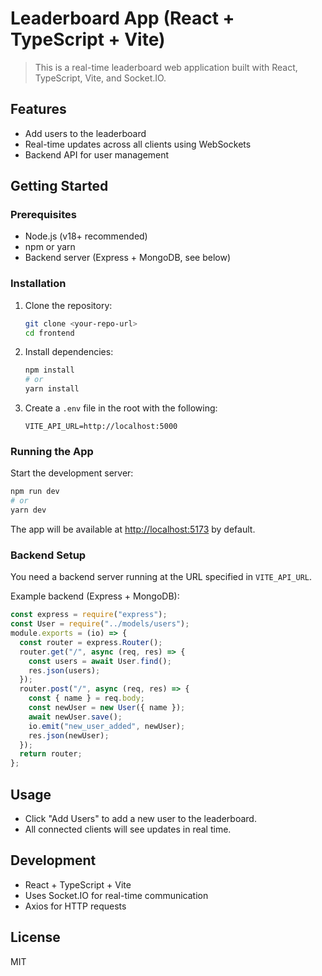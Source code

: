 # Leaderboard App (React + TypeScript + Vite)

> This is a real-time leaderboard web application built with React, TypeScript, Vite, and Socket.IO.

## Features

- Add users to the leaderboard
- Real-time updates across all clients using WebSockets
- Backend API for user management

## Getting Started

### Prerequisites

- Node.js (v18+ recommended)
- npm or yarn
- Backend server (Express + MongoDB, see below)

### Installation

1. Clone the repository:
   ```sh
   git clone <your-repo-url>
   cd frontend
   ```
2. Install dependencies:
   ```sh
   npm install
   # or
   yarn install
   ```
3. Create a `.env` file in the root with the following:
   ```env
   VITE_API_URL=http://localhost:5000
   ```

### Running the App

Start the development server:

```sh
npm run dev
# or
yarn dev
```

The app will be available at [http://localhost:5173](http://localhost:5173) by default.

### Backend Setup

You need a backend server running at the URL specified in `VITE_API_URL`.

Example backend (Express + MongoDB):

```js
const express = require("express");
const User = require("../models/users");
module.exports = (io) => {
  const router = express.Router();
  router.get("/", async (req, res) => {
    const users = await User.find();
    res.json(users);
  });
  router.post("/", async (req, res) => {
    const { name } = req.body;
    const newUser = new User({ name });
    await newUser.save();
    io.emit("new_user_added", newUser);
    res.json(newUser);
  });
  return router;
};
```

## Usage

- Click "Add Users" to add a new user to the leaderboard.
- All connected clients will see updates in real time.

## Development

- React + TypeScript + Vite
- Uses Socket.IO for real-time communication
- Axios for HTTP requests

## License

MIT
